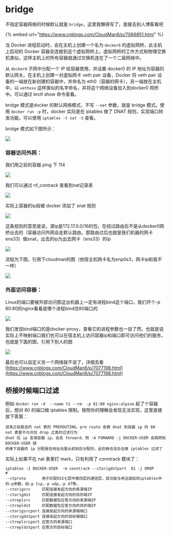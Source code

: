 # bridge

不指定容器网络的时候默认就是 `bridge`，这里我懒得写了，直接去别人博客看吧

{% embed url="https://www.cnblogs.com/CloudMan6/p/7066851.html" %}

当 Docker 进程启动时，会在主机上创建一个名为 `docker0` 的虚拟网桥，此主机上启动的 Docker 容器会连接到这个虚拟网桥上。虚拟网桥的工作方式和物理交换机类似，这样主机上的所有容器就通过交换机连在了一个二层网络中。

从 `docker0` 子网中分配一个 IP 给容器使用，并设置 docker0 的 IP 地址为容器的默认网关。在主机上创建一对虚拟网卡 veth pair 设备，Docker 将 veth pair 设备的一端放在新创建的容器中，并命名为 eth0（容器的网卡），另一端放在主机中，以 `vethxxx` 这样类似的名字命名，并将这个网络设备加入到docker0 网桥中。可以通过 brctl show 命令查看。

bridge 模式是docker  的默认网络模式，不写 `--net` 参数，就是 bridge 模式。使用 `docker run -p` 时，docker 实际是在 iptables 做了 DNAT 规则，实现端口转发功能。可以使用 `iptables -t nat -S` 查看。

bridge 模式如下图所示：

![](<../.gitbook/assets/image (42).png>)

### 容器访问外网：

我们用之前的容器 ping 下 114

![](<../.gitbook/assets/image (46).png>)

我们可以通过 nf\_contrack 查看到nat记录表

![](<../.gitbook/assets/image (8).png>)

实际上容器的ip段被 docker 添加了 snat 规则

![](<../.gitbook/assets/image (41).png>)

这条规则的意思是说，源ip是172.17.0.0/16的包，在经过路由后不是从docker0网桥出去的（容器访问外网会走默认路由，那路由过后也就是我们机器的网卡ens33）做snat，出去的ip为出去网卡（ens33）的ip

![](<../.gitbook/assets/image (31).png>)

流程为下图，引用下cloudman的图（他宿主机网卡名为enp0s3，网卡ip和我不一样）

![](<../.gitbook/assets/image (57).png>)

### 外面访问容器：

Linux的端口要被外部访问那这台机器上一定有进程bind这个端口，我们开个-p 80:80的nginx看看是哪个进程bind住80端口的

![](<../.gitbook/assets/image (22).png>)

我们发现bind端口的是docker-proxy，查看它的进程参数也一目了然。也就是说实际上不映射端口我们也可以在宿主机上访问容器ip和端口即可访问他们的服务，也就是下面的图，引用下别人的图

![](<../.gitbook/assets/image (40).png>)

最后也可以自定义另一个网络就不说了，详细去看 [https://www.cnblogs.com/CloudMan6/p/7077198.html](https://www.cnblogs.com/CloudMan6/p/7077198.html)



## 桥接时候端口过滤

例如 `docker run -d  --name t1 --rm  -p 81:80 nginx:alpine` 起了个容器后，想对 80 的端口做 iptables 限制。按照你的理解会发现无法实现，这里直接放下答案：

```
进来之前是走的 nat 表的 PREROUTING，pre route 会做 dnat 到容器 ip 的 80
nat 表里不允许加 drop 之类的过滤行为
dnat 后 ip 变成容器 ip，会走 forward，而 -A FORWARD -j DOCKER-USER 会跳转到 DOCKER-USER 链
桥接下容器的 ip 分配是在地址池里从前到后分配的，此刻再也没办法做 iptables 过滤了
```

实际上如果不在 nat 表里打 mark，只有利用了 conntrack 模块了：

```
iptables -I DOCKER-USER  -m conntrack --ctorigdstport  81 -j DROP
# 
--ctproto       用于匹配OSI七层中第四层的通信层，其功能与用法就如同iptables中的-p参数，如-p tcp,-p udp,-p 47等。
--ctorigsrc     匹配连接发起方向的来源端IP
--ctorigdst     匹配连接发起方向的目的端IP
--ctreplsrc     匹配数据包应答方向的来源端IP
--ctrepldst     匹配数据包应答方向的目的端IP
--ctorigsrcport 连接发起方向的来源端端口
--ctorigdstport 连接发起方向的目标端端口
--ctreplsrcport 应答方的来源端口
--ctrepldstport 应答方的目标端口
```
